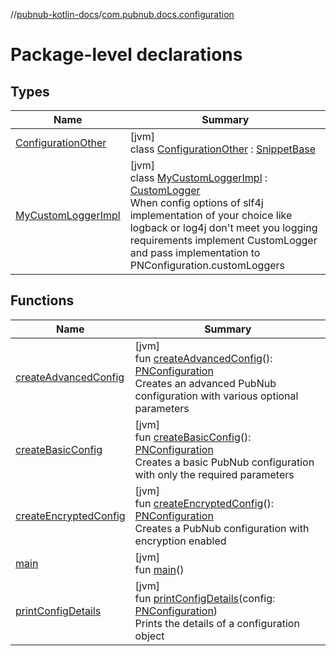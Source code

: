 //[pubnub-kotlin-docs](../../index.md)/[com.pubnub.docs.configuration](index.md)

# Package-level declarations

## Types

| Name | Summary |
|---|---|
| [ConfigurationOther](-configuration-other/index.md) | [jvm]<br>class [ConfigurationOther](-configuration-other/index.md) : [SnippetBase](../com.pubnub.docs/-snippet-base/index.md) |
| [MyCustomLoggerImpl](-my-custom-logger-impl/index.md) | [jvm]<br>class [MyCustomLoggerImpl](-my-custom-logger-impl/index.md) : [CustomLogger](../../../../pubnub-kotlin/pubnub-kotlin-core-api/pubnub-kotlin-core-api/com.pubnub.api.logging/-custom-logger/index.md)<br>When config options of slf4j implementation of your choice like logback or log4j don't meet you logging requirements implement CustomLogger and pass implementation to PNConfiguration.customLoggers |

## Functions

| Name | Summary |
|---|---|
| [createAdvancedConfig](create-advanced-config.md) | [jvm]<br>fun [createAdvancedConfig](create-advanced-config.md)(): [PNConfiguration](../../../../pubnub-kotlin/pubnub-kotlin-core-api/pubnub-kotlin-core-api/com.pubnub.api.v2/-p-n-configuration/index.md)<br>Creates an advanced PubNub configuration with various optional parameters |
| [createBasicConfig](create-basic-config.md) | [jvm]<br>fun [createBasicConfig](create-basic-config.md)(): [PNConfiguration](../../../../pubnub-kotlin/pubnub-kotlin-core-api/pubnub-kotlin-core-api/com.pubnub.api.v2/-p-n-configuration/index.md)<br>Creates a basic PubNub configuration with only the required parameters |
| [createEncryptedConfig](create-encrypted-config.md) | [jvm]<br>fun [createEncryptedConfig](create-encrypted-config.md)(): [PNConfiguration](../../../../pubnub-kotlin/pubnub-kotlin-core-api/pubnub-kotlin-core-api/com.pubnub.api.v2/-p-n-configuration/index.md)<br>Creates a PubNub configuration with encryption enabled |
| [main](main.md) | [jvm]<br>fun [main](main.md)() |
| [printConfigDetails](print-config-details.md) | [jvm]<br>fun [printConfigDetails](print-config-details.md)(config: [PNConfiguration](../../../../pubnub-kotlin/pubnub-kotlin-core-api/pubnub-kotlin-core-api/com.pubnub.api.v2/-p-n-configuration/index.md))<br>Prints the details of a configuration object |
